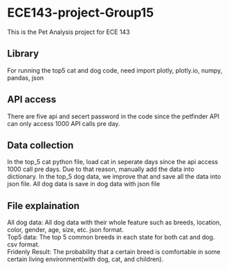 # ECE143-project-Group15
This is the Pet Analysis project for ECE 143

## Library
For running the top5 cat and dog code, need import plotly, plotly.io, numpy, pandas, json

## API access
There are five api and secert password in the code since the petfinder API can only access 1000 API calls pre day.

## Data collection
In the top_5 cat python file, load cat in seperate days since the api access 1000 call pre days. Due to that reason, manually add the data into dictionary.
In the top_5 dog data, we improve that and save all the data into json file.
All dog data is save in dog data with json file

## File explaination
All dog data: All dog data with their whole feature such as breeds, location, color, gender, age, size, etc. json format. <br />
Top5 data: The top 5 common breeds in each state for both cat and dog. csv format. <br />
Fridenly Result: The probability that a certain breed is comfortable in some certain living environment(with dog, cat, and children). 

